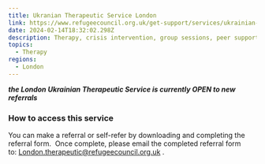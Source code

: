```yaml
---
title: Ukranian Therapeutic Service London
link: https://www.refugeecouncil.org.uk/get-support/services/ukrainian-therapeutic-service-london/
date: 2024-02-14T18:32:02.298Z
description: Therapy, crisis intervention, group sessions, peer support
topics:
  - Therapy
regions:
  - London
---
```



***the London Ukrainian Therapeutic Service is currently OPEN to new referrals***

### How to access this service

You can make a referral or self-refer by downloading and completing the referral form.  Once complete, please email the completed referral form to: [London.therapeutic@refugeecouncil.org.uk](mailto:London.therapeutic@refugeecouncil.org.uk) .